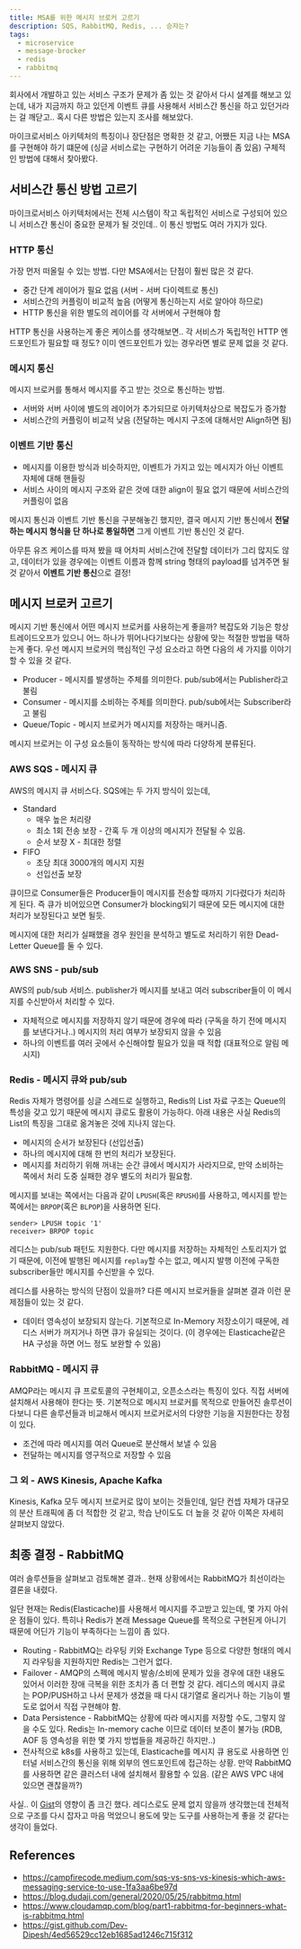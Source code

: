 ```yaml
---
title: MSA를 위한 메시지 브로커 고르기
description: SQS, RabbitMQ, Redis, ... 승자는?
tags:
  - microservice
  - message-brocker
  - redis
  - rabbitmq
---
```


회사에서 개발하고 있는 서비스 구조가 문제가 좀 있는 것 같아서 다시 설계를 해보고 있는데, 내가 지금까지 하고 있던게 이벤트 큐를 사용해서 서비스간 통신을 하고 있던거라는 걸 깨닫고.. 혹시 다른 방법은 있는지 조사를 해보았다.

마이크로서비스 아키텍처의 특징이나 장단점은 명확한 것 같고, 어쨌든 지금 나는 MSA를 구현해야 하기 떄문에 (싱글 서비스로는 구현하기 어려운 기능들이 좀 있음) 구체적인 방법에 대해서 찾아봤다.

## 서비스간 통신 방법 고르기

마이크로서비스 아키텍처에서는 전체 시스템이 작고 독립적인 서비스로 구성되어 있으니 서비스간 통신이 중요한 문제가 될 것인데.. 이 통신 방법도 여러 가지가 있다.

### HTTP 통신

가장 먼저 떠올릴 수 있는 방법. 다만 MSA에서는 단점이 훨씬 많은 것 같다.

- 중간 단계 레이어가 필요 없음 (서버 - 서버 다이렉트로 통신)
- 서비스간의 커플링이 비교적 높음 (어떻게 통신하는지 서로 알아야 하므로)
- HTTP 통신을 위한 별도의 레이어를 각 서버에서 구현해야 함

HTTP 통신을 사용하는게 좋은 케이스를 생각해보면.. 각 서비스가 독립적인 HTTP 엔드포인트가 필요할 때 정도? 이미 엔드포인트가 있는 경우라면 별로 문제 없을 것 같다.

### 메시지 통신

메시지 브로커를 통해서 메시지를 주고 받는 것으로 통신하는 방법.

- 서버와 서버 사이에 별도의 레이어가 추가되므로 아키텍처상으로 복잡도가 증가함
- 서비스간의 커플링이 비교적 낮음 (전달하는 메시지 구조에 대해서만 Align하면 됨)

### 이벤트 기반 통신

- 메시지를 이용한 방식과 비슷하지만, 이벤트가 가지고 있는 메시지가 아닌 이벤트 자체에 대해 핸들링
- 서비스 사이의 메시지 구조와 같은 것에 대한 align이 필요 없기 때문에 서비스간의 커플링이 없음

메시지 통신과 이벤트 기반 통신을 구분해놓긴 했지만, 결국 메시지 기반 통신에서 **전달하는 메시지 형식을 단 하나로 통일하면** 그게 이벤트 기반 통신인 것 같다.

아무튼 유즈 케이스를 따져 봤을 때 어차피 서비스간에 전달할 데이터가 그리 많지도 않고, 데이터가 있을 경우에는 이벤트 이름과 함께 string 형태의 payload를 넘겨주면 될 것 같아서 **이벤트 기반 통신**으로 결정!

## 메시지 브로커 고르기

메시지 기반 통신에서 어떤 메시지 브로커를 사용하는게 좋을까? 복잡도와 기능은 항상 트레이드오프가 있으니 어느 하나가 뛰어나다기보다는 상황에 맞는 적절한 방법을 택하는게 좋다. 우선 메시지 브로커의 핵심적인 구성 요소라고 하면 다음의 세 가지를 이야기할 수 있을 것 같다.

- Producer - 메시지를 발생하는 주체를 의미한다. pub/sub에서는 Publisher라고 불림
- Consumer - 메시지를 소비하는 주체를 의미한다. pub/sub에서는 Subscriber라고 불림
- Queue/Topic - 메시지 브로커가 메시지를 저장하는 매커니즘.

메시지 브로커는 이 구성 요소들이 동작하는 방식에 따라 다양하게 분류된다.

### AWS SQS - 메시지 큐

AWS의 메시지 큐 서비스다. SQS에는 두 가지 방식이 있는데,

- Standard
  - 매우 높은 처리량
  - 최소 1회 전송 보장 - 간혹 두 개 이상의 메시지가 전달될 수 있음.
  - 순서 보장 X - 최대한 정렬
- FIFO
  - 초당 최대 3000개의 메시지 지원
  - 선입선출 보장

큐이므로 Consumer들은 Producer들이 메시지를 전송할 때까지 기다렸다가 처리하게 된다. 즉 큐가 비어있으면 Consumer가 blocking되기 때문에 모든 메시지에 대한 처리가 보장된다고 보면 될듯.

메시지에 대한 처리가 실패했을 경우 원인을 분석하고 별도로 처리하기 위한 Dead-Letter Queue를 둘 수 있다.

### AWS SNS - pub/sub

AWS의 pub/sub 서비스. publisher가 메시지를 보내고 여러 subscriber들이 이 메시지를 수신받아서 처리할 수 있다.

- 자체적으로 메시지를 저장하지 않기 때문에 경우에 따라 (구독을 하기 전에 메시지를 보낸다거나..) 메시지의 처리 여부가 보장되지 않을 수 있음
- 하나의 이벤트를 여러 곳에서 수신해야할 필요가 있을 때 적합 (대표적으로 알림 메시지)

### Redis - 메시지 큐와 pub/sub

Redis 자체가 명령어를 싱글 스레드로 실행하고, Redis의 List 자료 구조는 Queue의 특성을 갖고 있기 때문에 메시지 큐로도 활용이 가능하다. 아래 내용은 사실 Redis의 List의 특징을 그대로 옮겨놓은 것에 지나지 않는다.

- 메시지의 순서가 보장된다 (선입선출)
- 하나의 메시지에 대해 한 번의 처리가 보장된다.
- 메시지를 처리하기 위해 꺼내는 순간 큐에서 메시지가 사라지므로, 만약 소비하는 쪽에서 처리 도중 실패한 경우 별도의 처리가 필요함.

메시지를 보내는 쪽에서는 다음과 같이 `LPUSH`(혹은 `RPUSH`)를 사용하고, 메시지를 받는 쪽에서는 `BRPOP`(혹은 `BLPOP`)을 사용하면 된다.

```
sender> LPUSH topic '1'
receiver> BRPOP topic
```

레디스는 pub/sub 패턴도 지원한다. 다만 메시지를 저장하는 자체적인 스토리지가 없기 때문에, 이전에 발행된 메시지를 `replay`할 수는 없고, 메시지 발행 이전에 구독한 subscriber들만 메시지를 수신받을 수 있다.

레디스를 사용하는 방식의 단점이 있을까? 다른 메시지 브로커들을 살펴본 결과 이런 문제점들이 있는 것 같다.

- 데이터 영속성이 보장되지 않는다. 기본적으로 In-Memory 저장소이기 때문에, 레디스 서버가 꺼지거나 하면 큐가 유실되는 것이다. (이 경우에는 Elasticache같은 HA 구성을 하면 어느 정도 보완할 수 있음)

### RabbitMQ - 메시지 큐

AMQP라는 메시지 큐 프로토콜의 구현체이고, 오픈소스라는 특징이 있다. 직접 서버에 설치해서 사용해야 한다는 뜻. 기본적으로 메시지 브로커를 목적으로 만들어진 솔루션이다보니 다른 솔루션들과 비교해서 메시지 브로커로서의 다양한 기능을 지원한다는 장점이 있다.

- 조건에 따라 메시지를 여러 Queue로 분산해서 보낼 수 있음
- 전달하는 메시지를 영구적으로 저장할 수 있음

### 그 외 - AWS Kinesis, Apache Kafka

Kinesis, Kafka 모두 메시지 브로커로 많이 보이는 것들인데, 일단 컨셉 자체가 대규모의 분산 트래픽에 좀 더 적합한 것 같고, 학습 난이도도 더 높을 것 같아 이쪽은 자세히 살펴보지 않았다.

## 최종 결정 - RabbitMQ

여러 솔루션들을 살펴보고 검토해본 결과.. 현재 상황에서는 RabbitMQ가 최선이라는 결론을 내렸다.

일단 현재는 Redis(Elasticache)를 사용해서 메시지를 주고받고 있는데, 몇 가지 아쉬운 점들이 있다. 특히나 Redis가 본래 Message Queue를 목적으로 구현된게 아니기 때문에 어딘가 기능이 부족하다는 느낌이 좀 있다.

- Routing - RabbitMQ는 라우팅 키와 Exchange Type 등으로 다양한 형태의 메시지 라우팅을 지원하지만 Redis는 그런거 없다.
- Failover - AMQP의 스펙에 메시지 발송/소비에 문제가 있을 경우에 대한 내용도 있어서 이러한 장애 극복을 위한 조치가 좀 더 편할 것 같다. 레디스의 메시지 큐로는 POP/PUSH하고 나서 문제가 생겼을 때 다시 대기열로 올리거나 하는 기능이 별도로 없어서 직접 구현해야 함.
- Data Persistence - RabbitMQ는 상황에 따라 메시지를 저장할 수도, 그렇지 않을 수도 있다. Redis는 In-memory cache 이므로 데이터 보존이 불가능 (RDB, AOF 등 영속성을 위한 몇 가지 방법들을 제공하긴 하지만..)
- 전사적으로 k8s를 사용하고 있는데, Elasticache를 메시지 큐 용도로 사용하면 인터널 서비스간의 통신을 위해 외부의 엔드포인트에 접근하는 상황. 만약 RabbitMQ를 사용하면 같은 클러스터 내에 설치해서 활용할 수 있음. (같은 AWS VPC 내에 있으면 괜찮을까?)

사실.. 이 [Gist](https://gist.github.com/Dev-Dipesh/4ed56529cc12eb1685ad1246c715f312)의 영향이 좀 크긴 했다. 레디스로도 문제 없지 않을까 생각했는데 전체적으로 구조를 다시 잡자고 마음 먹었으니 용도에 맞는 도구를 사용하는게 좋을 것 같다는 생각이 들었다.

## References

- https://campfirecode.medium.com/sqs-vs-sns-vs-kinesis-which-aws-messaging-service-to-use-1fa3aa6be97d
- https://blog.dudaji.com/general/2020/05/25/rabbitmq.html
- https://www.cloudamqp.com/blog/part1-rabbitmq-for-beginners-what-is-rabbitmq.html
- https://gist.github.com/Dev-Dipesh/4ed56529cc12eb1685ad1246c715f312
